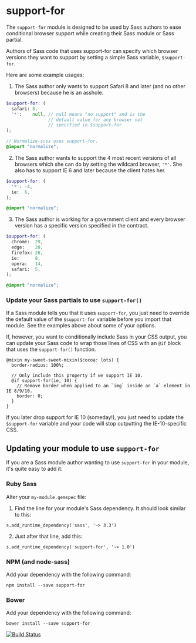 # support-for

The `support-for` module is designed to be used by Sass authors to ease conditional browser support while creating their Sass module or Sass partial.

Authors of Sass code that uses support-for can specify which browser versions they want to support by setting a simple Sass variable, `$support-for`.

Here are some example usages:

1. The Sass author only wants to support Safari 8 and later (and no other browsers) because he is an asshole.

```scss
$support-for: (
  safari: 8,
  '*':    null, // null means "no support" and is the
                // default value for any browser not
                // specified in $support-for
);

// Normalize-scss uses support-for.
@import "normalize";
```

2. The Sass author wants to support the 4 most recent versions of all browsers which she can do by setting the wildcard browser, `'*'`. She also has to support IE 6 and later because the client hates her.

```scss
$support-for: (
  '*': -4,
  ie:  6,
);

@import "normalize";
```

3. The Sass author is working for a government client and every browser version has a specific version specified in the contract.

```scss
$support-for: (
  chrome:  29,
  edge:    20,
  firefox: 26,
  ie:      8,
  opera:   14,
  safari:  5,
);

@import "normalize";
```

### Update your Sass partials to use `support-for()`

If a Sass module tells you that it uses `support-for`, you just need to override the default value of the `$support-for` variable before you import that module. See the examples above about some of your options.

If, however, you want to conditionally include Sass in your CSS output, you can update your Sass code to wrap those lines of CSS with an `@if` block that uses the `support-for()` function.

```
@mixin my-sweet-sweet-mixin($cocoa: lots) {
  border-radius: 100%;

  // Only include this property if we support IE 10.
  @if support-for(ie, 10) {
    // Remove border when applied to an `img` inside an `a` element in IE 8/9/10.
    border: 0;
  }
}
```

If you later drop support for IE 10 (someday!), you just need to update the
`$support-for` variable and your code will stop outputting the IE-10-specific
CSS.

## Updating your module to use `support-for`

If you are a Sass module author wanting to use `support-for` in your module, it's
quite easy to add it.

### Ruby Sass

Alter your `my-module.gemspec` file:

1. Find the line for your module's Sass dependency. It should look similar to this:
  ```
  s.add_runtime_dependency('sass', '~> 3.3')
  ```
2. Just after that line, add this:
  ```
  s.add_runtime_dependency('support-for', '~> 1.0')
  ```

### NPM (and node-sass)

Add your dependency with the following command:
```
npm install --save support-for
```

### Bower

Add your dependency with the following command:
```
bower install --save support-for
```

[![Build Status](https://travis-ci.org/JohnAlbin/support-for.png?branch=master)](https://travis-ci.org/JohnAlbin/support-for)
